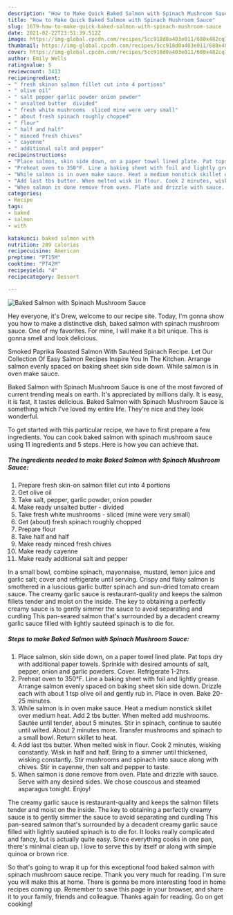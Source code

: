 ```yaml
---
description: "How to Make Quick Baked Salmon with Spinach Mushroom Sauce"
title: "How to Make Quick Baked Salmon with Spinach Mushroom Sauce"
slug: 1679-how-to-make-quick-baked-salmon-with-spinach-mushroom-sauce
date: 2021-02-22T23:51:39.512Z
image: https://img-global.cpcdn.com/recipes/5cc918d0a403e011/680x482cq70/baked-salmon-with-spinach-mushroom-sauce-recipe-main-photo.jpg
thumbnail: https://img-global.cpcdn.com/recipes/5cc918d0a403e011/680x482cq70/baked-salmon-with-spinach-mushroom-sauce-recipe-main-photo.jpg
cover: https://img-global.cpcdn.com/recipes/5cc918d0a403e011/680x482cq70/baked-salmon-with-spinach-mushroom-sauce-recipe-main-photo.jpg
author: Emily Wells
ratingvalue: 5
reviewcount: 3413
recipeingredient:
- " fresh skinon salmon fillet cut into 4 portions"
- " olive oil"
- " salt pepper garlic powder onion powder"
- " unsalted butter  divided"
- " fresh white mushrooms  sliced mine were very small"
- " about fresh spinach roughly chopped"
- " flour"
- " half and half"
- " minced fresh chives"
- " cayenne"
- " additional salt and pepper"
recipeinstructions:
- "Place salmon, skin side down, on a paper towel lined plate. Pat tops dry with additional paper towels. Sprinkle with desired amounts of salt, pepper, onion and garlic powders. Cover. Refrigerate 1-2hrs."
- "Preheat oven to 350°F. Line a baking sheet with foil and lightly grease. Arrange salmon evenly spaced on baking sheet skin side down. Drizzle each with about 1 tsp olive oil and gently rub in. Place in oven. Bake 20-25 minutes."
- "While salmon is in oven make sauce. Heat a medium nonstick skillet over medium heat. Add 2 tbs butter. When melted add mushrooms. Sautée until tender, about 5 minutes. Stir in spinach, continue to sautée until wilted. About 2 minutes more. Transfer mushrooms and spinach to a small bowl. Return skillet to heat."
- "Add last tbs butter. When melted wisk in flour. Cook 2 minutes, wisking constantly. Wisk in half and half. Bring to a simmer until thickened, wisking constantly. Stir mushrooms and spinach into sauce along with chives. Stir in cayenne, then salt and pepper to taste."
- "When salmon is done remove from oven. Plate and drizzle with sauce. Serve with any desired sides. We chose couscous and steamed asparagus tonight. Enjoy!"
categories:
- Recipe
tags:
- baked
- salmon
- with

katakunci: baked salmon with 
nutrition: 289 calories
recipecuisine: American
preptime: "PT15M"
cooktime: "PT42M"
recipeyield: "4"
recipecategory: Dessert

---
```



![Baked Salmon with Spinach Mushroom Sauce](https://img-global.cpcdn.com/recipes/5cc918d0a403e011/680x482cq70/baked-salmon-with-spinach-mushroom-sauce-recipe-main-photo.jpg)

Hey everyone, it's Drew, welcome to our recipe site. Today, I'm gonna show you how to make a distinctive dish, baked salmon with spinach mushroom sauce. One of my favorites. For mine, I will make it a bit unique. This is gonna smell and look delicious.

Smoked Paprika Roasted Salmon With Sautéed Spinach Recipe. Let Our Collection Of Easy Salmon Recipes Inspire You In The Kitchen. Arrange salmon evenly spaced on baking sheet skin side down. While salmon is in oven make sauce.

Baked Salmon with Spinach Mushroom Sauce is one of the most favored of current trending meals on earth. It's appreciated by millions daily. It is easy, it is fast, it tastes delicious. Baked Salmon with Spinach Mushroom Sauce is something which I've loved my entire life. They're nice and they look wonderful.


To get started with this particular recipe, we have to first prepare a few ingredients. You can cook baked salmon with spinach mushroom sauce using 11 ingredients and 5 steps. Here is how you can achieve that.

<!--inarticleads1-->

##### The ingredients needed to make Baked Salmon with Spinach Mushroom Sauce:

1. Prepare  fresh skin-on salmon fillet cut into 4 portions
1. Get  olive oil
1. Take  salt, pepper, garlic powder, onion powder
1. Make ready  unsalted butter - divided
1. Take  fresh white mushrooms - sliced (mine were very small)
1. Get  (about) fresh spinach roughly chopped
1. Prepare  flour
1. Take  half and half
1. Make ready  minced fresh chives
1. Make ready  cayenne
1. Make ready  additional salt and pepper


In a small bowl, combine spinach, mayonnaise, mustard, lemon juice and garlic salt; cover and refrigerate until serving. Crispy and flaky salmon is smothered in a luscious garlic butter spinach and sun-dried tomato cream sauce. The creamy garlic sauce is restaurant-quality and keeps the salmon fillets tender and moist on the inside. The key to obtaining a perfectly creamy sauce is to gently simmer the sauce to avoid separating and curdling This pan-seared salmon that&#39;s surrounded by a decadent creamy garlic sauce filled with lightly sautéed spinach is to die for. 

<!--inarticleads2-->

##### Steps to make Baked Salmon with Spinach Mushroom Sauce:

1. Place salmon, skin side down, on a paper towel lined plate. Pat tops dry with additional paper towels. Sprinkle with desired amounts of salt, pepper, onion and garlic powders. Cover. Refrigerate 1-2hrs.
1. Preheat oven to 350°F. Line a baking sheet with foil and lightly grease. Arrange salmon evenly spaced on baking sheet skin side down. Drizzle each with about 1 tsp olive oil and gently rub in. Place in oven. Bake 20-25 minutes.
1. While salmon is in oven make sauce. Heat a medium nonstick skillet over medium heat. Add 2 tbs butter. When melted add mushrooms. Sautée until tender, about 5 minutes. Stir in spinach, continue to sautée until wilted. About 2 minutes more. Transfer mushrooms and spinach to a small bowl. Return skillet to heat.
1. Add last tbs butter. When melted wisk in flour. Cook 2 minutes, wisking constantly. Wisk in half and half. Bring to a simmer until thickened, wisking constantly. Stir mushrooms and spinach into sauce along with chives. Stir in cayenne, then salt and pepper to taste.
1. When salmon is done remove from oven. Plate and drizzle with sauce. Serve with any desired sides. We chose couscous and steamed asparagus tonight. Enjoy!


The creamy garlic sauce is restaurant-quality and keeps the salmon fillets tender and moist on the inside. The key to obtaining a perfectly creamy sauce is to gently simmer the sauce to avoid separating and curdling This pan-seared salmon that&#39;s surrounded by a decadent creamy garlic sauce filled with lightly sautéed spinach is to die for. It looks really complicated and fancy, but is actually quite easy. Since everything cooks in one pan, there&#39;s minimal clean up. I love to serve this by itself or along with simple quinoa or brown rice. 

So that's going to wrap it up for this exceptional food baked salmon with spinach mushroom sauce recipe. Thank you very much for reading. I'm sure you will make this at home. There is gonna be more interesting food in home recipes coming up. Remember to save this page in your browser, and share it to your family, friends and colleague. Thanks again for reading. Go on get cooking!
